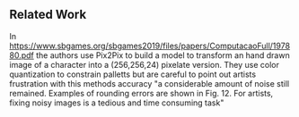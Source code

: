## Related Work

In https://www.sbgames.org/sbgames2019/files/papers/ComputacaoFull/197880.pdf the authors use Pix2Pix to build a model to transform an hand drawn image of a character into a (256,256,24) pixelate version. They use color quantization to constrain palletts but are careful to point out artists frustration with this methods accuracy "a considerable amount of
noise still remained. Examples of rounding errors are
shown in Fig. 12. For artists, fixing noisy images is a
tedious and time consuming task"
